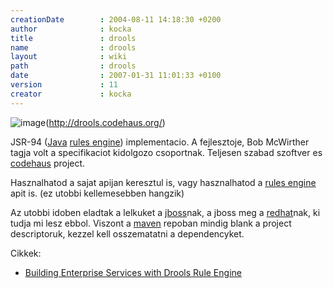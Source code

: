 ```yaml
---
creationDate        : 2004-08-11 14:18:30 +0200 
author              : kocka 
title               : drools 
name                : drools 
layout              : wiki 
path                : drools 
date                : 2007-01-31 11:01:33 +0100 
version             : 11 
creator             : kocka 
---
```

![image](http://drools.org/drools_logo.png)(http://drools.codehaus.org/)

JSR-94 ([Java](java.html) [rules engine](rules%20engine.html)) implementacio. A fejlesztoje, Bob McWirther tagja volt a specifikaciot kidolgozo csoportnak. Teljesen szabad szoftver es [codehaus](codehaus.html) project.

Hasznalhatod a sajat apijan keresztul is, vagy hasznalhatod a [rules engine](rules%20engine.html) apit is. (ez utobbi kellemesebben hangzik)

Az utobbi idoben eladtak a lelkuket a [jboss](jboss.html)nak, a jboss meg a [redhat](Missing.html)nak, ki tudja mi lesz ebbol. Viszont a [maven](maven.html) repoban mindig blank a project descriptoruk, kezzel kell osszematatni a dependencyket.

Cikkek:

*   [Building Enterprise Services with Drools Rule Engine](http://www.onjava.com/lpt/a/6896)


